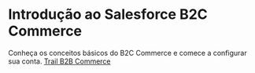 # Introdução ao Salesforce B2C Commerce

Conheça os conceitos básicos do B2C Commerce e comece a configurar sua conta.
[Trail B2B Commerce](https://trailhead.salesforce.com/pt-BR/content/learn/trails/get-started-with-salesforce-b2c-commerce)
